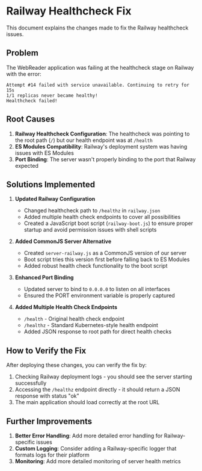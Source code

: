 # Railway Healthcheck Fix

This document explains the changes made to fix the Railway healthcheck issues.

## Problem

The WebReader application was failing at the healthcheck stage on Railway with the error:
```
Attempt #14 failed with service unavailable. Continuing to retry for 15s
1/1 replicas never became healthy!
Healthcheck failed!
```

## Root Causes

1. **Railway Healthcheck Configuration**: The healthcheck was pointing to the root path (`/`) but our health endpoint was at `/health`
2. **ES Modules Compatibility**: Railway's deployment system was having issues with ES Modules
3. **Port Binding**: The server wasn't properly binding to the port that Railway expected

## Solutions Implemented

1. **Updated Railway Configuration**
   - Changed healthcheck path to `/healthz` in `railway.json`
   - Added multiple health check endpoints to cover all possibilities
   - Created a JavaScript boot script (`railway-boot.js`) to ensure proper startup and avoid permission issues with shell scripts

2. **Added CommonJS Server Alternative**
   - Created `server-railway.js` as a CommonJS version of our server
   - Boot script tries this version first before falling back to ES Modules
   - Added robust health check functionality to the boot script

3. **Enhanced Port Binding**
   - Updated server to bind to `0.0.0.0` to listen on all interfaces
   - Ensured the PORT environment variable is properly captured

4. **Added Multiple Health Check Endpoints**
   - `/health` - Original health check endpoint
   - `/healthz` - Standard Kubernetes-style health endpoint
   - Added JSON response to root path for direct health checks

## How to Verify the Fix

After deploying these changes, you can verify the fix by:

1. Checking Railway deployment logs - you should see the server starting successfully
2. Accessing the `/healthz` endpoint directly - it should return a JSON response with status "ok"
3. The main application should load correctly at the root URL

## Further Improvements

1. **Better Error Handling**: Add more detailed error handling for Railway-specific issues
2. **Custom Logging**: Consider adding a Railway-specific logger that formats logs for their platform
3. **Monitoring**: Add more detailed monitoring of server health metrics
